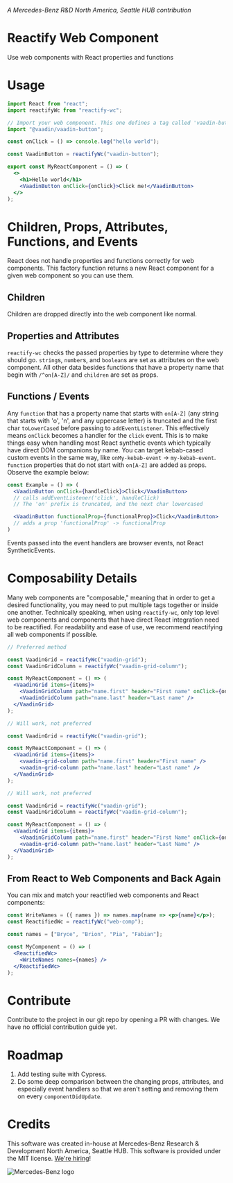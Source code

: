 _A Mercedes-Benz R&D North America, Seattle HUB contribution_

# Reactify Web Component

Use web components with React properties and functions

# Usage

```jsx
import React from "react";
import reactifyWc from "reactify-wc";

// Import your web component. This one defines a tag called 'vaadin-button'
import "@vaadin/vaadin-button";

const onClick = () => console.log("hello world");

const VaadinButton = reactifyWc("vaadin-button");

export const MyReactComponent = () => (
  <>
    <h1>Hello world</h1>
    <VaadinButton onClick={onClick}>Click me!</VaadinButton>
  </>
);
```

# Children, Props, Attributes, Functions, and Events

React does not handle properties and functions correctly for web components.
This factory function returns a new React component for a given web component so
you can use them.

## Children

Children are dropped directly into the web component like normal.

## Properties and Attributes

`reactify-wc` checks the passed properties by type to determine where they
should go. `string`s, `number`s, and `boolean`s are set as attributes on the web
component. All other data besides functions that have a property name that begin
with `/^on[A-Z]/` and `children` are set as props.

## Functions / Events

Any `function` that has a property name that starts with `on[A-Z]` (any string
that starts with 'o', 'n', and any uppercase letter) is truncated and the first
char `toLowerCased` before passing to `addEventListener`. This effectively means
`onClick` becomes a handler for the `click` event. This is to make things easy
when handling most React synthetic events which typically have direct DOM
companions by name. You can target kebab-cased custom events in the same way,
like `onMy-kebab-event` -> `my-kebab-event`. `function` properties that do not
start with `on[A-Z]` are added as props. Observe the example below:

```jsx
const Example = () => (
  <VaadinButton onClick={handleClick}>Click</VaadinButton>
  // calls addEventListener('click', handleClick)
  // The 'on' prefix is truncated, and the next char lowercased

  <VaadinButton functionalProp={functionalProp}>Click</VaadinButton>
  // adds a prop 'functionalProp' -> functionalProp
)

```

Events passed into the event handlers are browser events, not React
SyntheticEvents.

# Composability Details

Many web components are "composable," meaning that in order to get a desired
functionality, you may need to put multiple tags together or inside one another.
Technically speaking, when using `reactify-wc`, only top level web components
and components that have direct React integration need to be reactified. For
readability and ease of use, we recommend reactifying all web components if
possible.

```jsx
// Preferred method

const VaadinGrid = reactifyWc("vaadin-grid");
const VaadinGridColumn = reactifyWc("vaadin-grid-column");

const MyReactComponent = () => (
  <VaadinGrid items={items}>
    <VaadinGridColumn path="name.first" header="First name" onClick={onClick} />
    <VaadinGridColumn path="name.last" header="Last name" />
  </VaadinGrid>
);
```

```jsx
// Will work, not preferred

const VaadinGrid = reactifyWc("vaadin-grid");

const MyReactComponent = () => (
  <VaadinGrid items={items}>
    <vaadin-grid-column path="name.first" header="First name" />
    <vaadin-grid-column path="name.last" header="Last name" />
  </VaadinGrid>
);
```

```jsx
// Will work, not preferred

const VaadinGrid = reactifyWc("vaadin-grid");
const VaadinGridColumn = reactifyWc("vaadin-grid-column");

const MyReactComponent = () => (
  <VaadinGrid items={items}>
    <VaadinGridColumn path="name.first" header="First Name" onClick={onClick} />
    <vaadin-grid-column path="name.last" header="Last Name" />
  </VaadinGrid>
);
```

## From React to Web Components and Back Again

You can mix and match your reactified web components and React components:

```jsx
const WriteNames = ({ names }) => names.map(name => <p>{name}</p>);
const ReactifiedWc = reactifyWc("web-comp");

const names = ["Bryce", "Brion", "Pia", "Fabian"];

const MyComponent = () => (
  <ReactifiedWc>
    <WriteNames names={names} />
  </ReactifiedWc>
);
```

# Contribute

Contribute to the project in our git repo by opening a PR with changes. We have
no official contribution guide yet.

# Roadmap

1. Add testing suite with Cypress.
2. Do some deep comparison between the changing props, attributes, and especially
   event handlers so that we aren't setting and removing them on every `componentDidUpdate`.

# Credits

This software was created in-house at
Mercedes-Benz Research & Development North America, Seattle HUB. This software is provided
under the MIT license. [We're hiring](https://www.mbusa.com/en/careers)!

![Mercedes-Benz
logo](https://www.mbusa.com/etc/designs/mb-nafta/images/Mercedes_Benz__logo--desktop.png)
